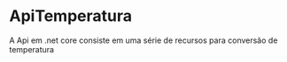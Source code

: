 # ApiTemperatura
A Api em .net core consiste em uma série de recursos para conversão de temperatura
